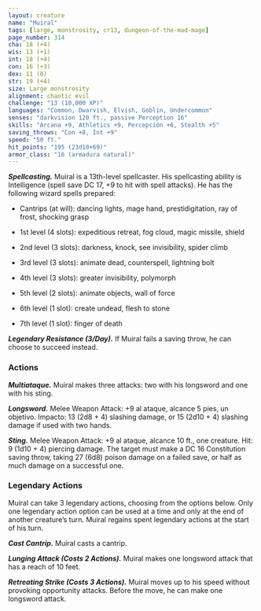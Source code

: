 ```yaml
---
layout: creature
name: "Muiral"
tags: [large, monstrosity, cr13, dungeon-of-the-mad-mage]
page_number: 314
cha: 18 (+4)
wis: 13 (+1)
int: 18 (+4)
con: 16 (+3)
dex: 11 (0)
str: 19 (+4)
size: Large monstrosity
alignment: chaotic evil
challenge: "13 (10,000 XP)"
languages: "Common, Dwarvish, Elvish, Goblin, Undercommon"
senses: "darkvision 120 ft., passive Perception 16"
skills: "Arcana +9, Athletics +9, Percepción +6, Stealth +5"
saving_throws: "Con +8, Int +9"
speed: "50 ft."
hit_points: "195 (23d10+69)"
armor_class: "16 (armadura natural)"
---
```


***Spellcasting.*** Muiral is a 13th-level spellcaster. His spellcasting ability is Intelligence (spell save DC 17, +9 to hit with spell attacks). He has the following wizard spells prepared:

* Cantrips (at will): dancing lights, mage hand, prestidigitation, ray of frost, shocking grasp

* 1st level (4 slots): expeditious retreat, fog cloud, magic missile, shield

* 2nd level (3 slots): darkness, knock, see invisibility, spider climb

* 3rd level (3 slots): animate dead, counterspell, lightning bolt

* 4th level (3 slots): greater invisibility, polymorph

* 5th level (2 slots): animate objects, wall of force

* 6th level (1 slot): create undead, flesh to stone

* 7th level (1 slot): finger of death

***Legendary Resistance (3/Day).*** If Muiral fails a saving throw, he can choose to succeed instead.

### Actions

***Multiataque.*** Muiral makes three attacks: two with his longsword and one with his sting.

***Longsword.*** Melee Weapon Attack: +9 al ataque, alcance 5 pies, un objetivo. Impacto: 13 (2d8 + 4) slashing damage, or 15 (2d10 + 4) slashing damage if used with two hands.

***Sting.*** Melee Weapon Attack: +9 al ataque, alcance 10 ft., one creature. Hit: 9 (1d10 + 4) piercing damage. The target must make a DC 16 Constitution saving throw, taking 27 (6d8) poison damage on a failed save, or half as much damage on a successful one.

### Legendary Actions

Muiral can take 3 legendary actions, choosing from the options below. Only one legendary action option can be used at a time and only at the end of another creature’s turn. Muiral regains spent legendary actions at the start of his turn.

***Cast Cantrip.*** Muiral casts a cantrip.

***Lunging Attack (Costs 2 Actions).*** Muiral makes one longsword attack that has a reach of 10 feet.

***Retreating Strike (Costs 3 Actions).*** Muiral moves up to his speed without provoking opportunity attacks. Before the move, he can make one longsword attack.